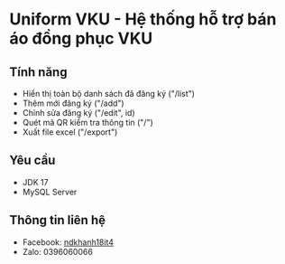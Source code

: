 # Uniform VKU - Hệ thống hỗ trợ bán áo đồng phục VKU
## Tính năng
- Hiển thị toàn bộ danh sách đã đăng ký ("/list")
- Thêm mới đăng ký ("/add")
- Chỉnh sửa đăng ký ("/edit", id)
- Quét mã QR kiểm tra thông tin ("/")
- Xuất file excel ("/export")
## Yêu cầu
- JDK 17
- MySQL Server
## Thông tin liên hệ
- Facebook: [ndkhanh18it4](https://www.facebook.com/ndkhanh18it4)
- Zalo: 0396060066
